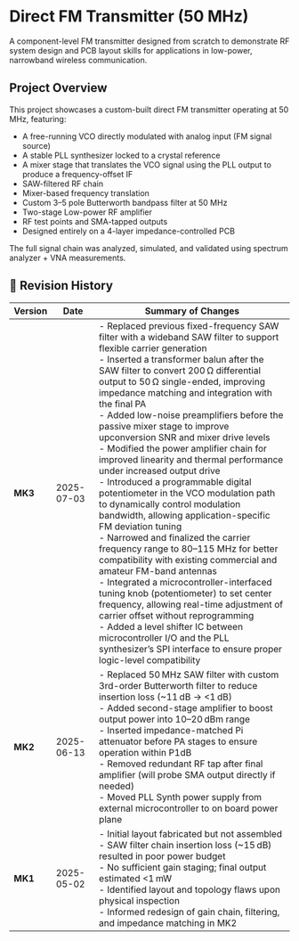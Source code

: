 # Direct FM Transmitter (50 MHz)

A component-level FM transmitter designed from scratch to demonstrate RF system design and PCB layout skills for applications in low-power, narrowband wireless communication.

## Project Overview

This project showcases a custom-built direct FM transmitter operating at 50 MHz, featuring:


- A free-running VCO directly modulated with analog input (FM signal source)
- A stable PLL synthesizer locked to a crystal reference
- A mixer stage that translates the VCO signal using the PLL output to produce a frequency-offset IF
- SAW-filtered RF chain
- Mixer-based frequency translation
- Custom 3–5 pole Butterworth bandpass filter at 50 MHz
- Two-stage Low-power RF amplifier 
- RF test points and SMA-tapped outputs
- Designed entirely on a 4-layer impedance-controlled PCB

The full signal chain was analyzed, simulated, and validated using spectrum analyzer + VNA measurements.

## 🔁 Revision History

| Version | Date       | Summary of Changes |
|---------|------------|--------------------|
| **MK3** | 2025-07-03 | - Replaced previous fixed-frequency SAW filter with a wideband SAW filter to support flexible carrier generation<br>- Inserted a transformer balun after the SAW filter to convert 200 Ω differential output to 50 Ω single-ended, improving impedance matching and integration with the final PA<br>- Added low-noise preamplifiers before the passive mixer stage to improve upconversion SNR and mixer drive levels<br>- Modified the power amplifier chain for improved linearity and thermal performance under increased output drive<br>- Introduced a programmable digital potentiometer in the VCO modulation path to dynamically control modulation bandwidth, allowing application-specific FM deviation tuning<br>- Narrowed and finalized the carrier frequency range to 80–115 MHz for better compatibility with existing commercial and amateur FM-band antennas<br>- Integrated a microcontroller-interfaced tuning knob (potentiometer) to set center frequency, allowing real-time adjustment of carrier offset without reprogramming<br>- Added a level shifter IC between microcontroller I/O and the PLL synthesizer’s SPI interface to ensure proper logic-level compatibility |
| **MK2** | 2025-06-13 | - Replaced 50 MHz SAW filter with custom 3rd-order Butterworth filter to reduce insertion loss (~11 dB → <1 dB)<br>- Added second-stage amplifier to boost output power into 10–20 dBm range<br>- Inserted impedance-matched Pi attenuator before PA stages to ensure operation within P1dB<br>- Removed redundant RF tap after final amplifier (will probe SMA output directly if needed)<br>- Moved PLL Synth power supply from external microcontroller to on board power plane |
| **MK1** | 2025-05-02 | - Initial layout fabricated but not assembled<br>- SAW filter chain insertion loss (~15 dB) resulted in poor power budget<br>- No sufficient gain staging; final output estimated <1 mW<br>- Identified layout and topology flaws upon physical inspection<br>- Informed redesign of gain chain, filtering, and impedance matching in MK2 |
